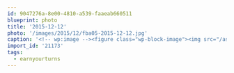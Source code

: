 ```yaml
---
id: 9047276a-8e00-4810-a539-faaeab660511
blueprint: photo
title: '2015-12-12'
photo: '/images/2015/12/fba05-2015-12-12.jpg'
caption: '<!-- wp:image --><figure class="wp-block-image"><img src="/assets/images/2015/12/fba05-2015-12-12.jpg" /></figure><!-- /wp:image --><!-- wp:paragraph --><p>Big White(out) backcountry exploration #earnyourturns</p><!-- /wp:paragraph -->'
import_id: '21173'
tags:
  - earnyourturns
---
```

